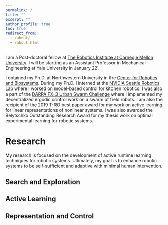 ```yaml
---
permalink: /
title: ""
excerpt: ""
author_profile: true
toc: true
redirect_from: 
  - /about/
  - /about.html
---
```


I am a Post-doctoral fellow at <a href="https://www.ri.cmu.edu/">The Robotics Institute at Carnegie Mellon University</a>. I will be starting as an Assistant Professor in Mechanical Engineering at Yale University in January 22'. 

I obtained my Ph.D. at Northwestern University in the <a href="https://robotics.northwestern.edu/">Center for Robotics and Biosystems</a>. During my Ph.D. I interned at the <a href="https://www.nvidia.com/en-us/research/robotics/">NVIDIA Seattle Robotics Lab</a> where I worked on model-based control for kitchen robotics. I was also a part of the <a href="https://www.darpa.mil/work-with-us/offensive-swarm-enabled-tactics">DARPA FX-3 Urban Swarm Challenge</a> where I implemented my decentralized ergodic control work on a swarm of field robots. I am also the recipient of the 2019 T-RO best paper award for my work on active learning for linear representations of nonlinear systems. I was also awarded the Belytschko Outstanding Research Award for my thesis work on optimal experimental learning for robotic systems. 



Research
======

My research is focused on the development of active runtime learning techniques for robotic systems. Ultimately, my goal is to enhance robotic systems to be self-sufficient and adaptive with minimal human intervention.


Search and Exploration
------


Active Learning
------


Representation and Control
------
